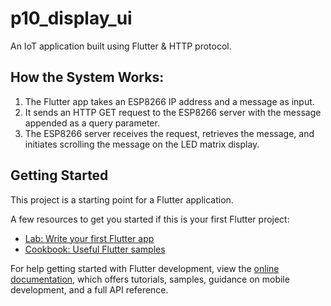 # p10_display_ui

An IoT application built using Flutter & HTTP protocol.

## How the System Works:
1. The Flutter app takes an ESP8266 IP address and a message as input.
2. It sends an HTTP GET request to the ESP8266 server with the message appended as a query parameter.
3. The ESP8266 server receives the request, retrieves the message, and initiates scrolling the message on the LED matrix display.

## Getting Started

This project is a starting point for a Flutter application.

A few resources to get you started if this is your first Flutter project:

- [Lab: Write your first Flutter app](https://docs.flutter.dev/get-started/codelab)
- [Cookbook: Useful Flutter samples](https://docs.flutter.dev/cookbook)

For help getting started with Flutter development, view the
[online documentation](https://docs.flutter.dev/), which offers tutorials,
samples, guidance on mobile development, and a full API reference.
